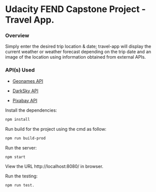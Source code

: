 # Udacity FEND Capstone Project - Travel App.
### Overview
Simply enter the desired trip location & date; travel-app will display the current weather or weather forecast depending on the trip date and an image of the location using information obtained from external APIs.
 ### API(s) Used
* [Geonames API](http://www.geonames.org/export/web-services.html)

* [DarkSky API](https://darksky.net/dev)

* [Pixabay API](https://pixabay.com/api/docs)

Install the dependencies:
```bash
npm install
```
Run build for the project using the cmd as follow:
```bash
npm run build-prod
```
Run the server:
```bash
npm start
```

View the URL http://localhost:8080/ in browser.

Run the testing:
```bash
npm run test.
```

